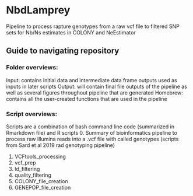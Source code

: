 # NbdLamprey
Pipeline to process rapture genotypes from a raw vcf file to filtered SNP sets for Nb/Ns estimates in COLONY and NeEstimator

## Guide to navigating repository
### Folder overviews:
Input: contains initial data and intermediate data frame outputs used as inputs in later scripts
Output: will contain final file outputs of the pipeline as well as several figures throughout pipeline that are generated
Homebrew: contains all the user-created functions that are used in the pipeline


### Script overviews:
Scripts are a combination of bash command line code (summarized in Rmarkdown file) and R scripts
0. Summary of bioinformatics pipeline to process raw Illumina reads into a .vcf file with called genotypes (scripts from Sard et al 2019 rad genotyping pipeline)
1. VCFtools_processing
2. vcf_prep
3. ld_filtering
4. quality_filtering
5. COLONY_file_creation
6. GENEPOP_file_creation